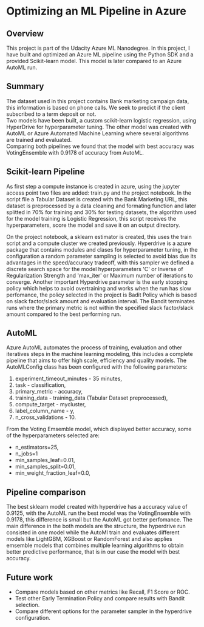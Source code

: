 # Optimizing an ML Pipeline in Azure

## Overview
This project is part of the Udacity Azure ML Nanodegree.
In this project, I have built and optimized an Azure ML pipeline using the Python SDK and a provided Scikit-learn model.
This model is later compared to an Azure AutoML run.

## Summary
The dataset used in this project contains Bank marketing campaign data, this information is based on phone calls.
We seek to predict if the client subscribed to a term deposit or not.  
Two models have been built, a custom scikit-learn logistic regression, using HyperDrive for hyperparameter tuning. The other model was
created with AutoML or Azure Automated Machine Learning where several algorithms are trained and evaluated.  
Comparing both pipelines we found that the model with best accuracy was VotingEnsemble with 0.9178 of accuracy from AutoML. 

## Scikit-learn Pipeline
As first step a compute instance is created in azure, using the jupyter access point two files are added: train.py and the project notebook. In the script file a Tabular Dataset is created with the Bank Marketing URL, this dataset is preprocessed by a data cleaning and formating function and later splitted in 70% for training and 30% for testing datasets, the algorithm used for the model training is Logistic Regression, this script receives the hyperparameters, score the model and save it on an output directory.

On the project notebook, a sklearn estimator is created, this uses the train script and a compute cluster we created previously. Hyperdrive is a azure package that contains modules and clases for hyperparameter tuning, in the configuration a random parameter sampling is selected to avoid bias due its advantages in the speed/accuracy tradeoff, with this sampler we defined a discrete search space for the model hyperparameters 'C' or Inverse of Regularization Strength and 'max_iter' or Maximum number of iterations to converge. Another important Hyperdrive parameter is the early stopping policy which helps to avoid overtraining and works when the run has slow perfomance, the policy selected in the project is Badit Policy which is based on slack factor/slack amount and evaluation interval. The Bandit terminates runs where the primary metric is not within the specified slack factor/slack amount compared to the best performing run.

## AutoML
Azure AutoML automates the process of training, evaluation and other iteratives steps in the machine learning modeling, this includes a complete pipeline that aims to offer high scale, efficiency and quality models. The AutoMLConfig class has been configured with the following parameters: 
1. experiment_timeout_minutes - 35 minutes, 
2. task - classification,
3. primary_metric - accuracy, 
4. training_data - training_data (Tabular Dataset preprocessed), 
5. compute_target - mycluster,
5. label_column_name - y, 
6. n_cross_validations - 10. 

From the Voting Emsemble model, which displayed better accuracy, some of the hyperparameters selected are:  
* n_estimators=25,
* n_jobs=1
* min_samples_leaf=0.01,
* min_samples_split=0.01,
* min_weight_fraction_leaf=0.0,

## Pipeline comparison
The best sklearn model created with hyperdrive has a accuracy value of 0.9125, with the AutoML run the best model was the VotingEnsemble with 0.9178, this difference is small but the AutoML got better perfomance. The main difference in the both models are the structure, the hyperdrive run consisted in one model while the AutoMl train and evaluates different models like LightGBM, XGBoost or RandomForest and also applies emsemble models that combines multiple learning algorithms to obtain better predictive performance, that is in our case the model with best accuracy.    

## Future work
* Compare models based on other metrics like Recall, F1 Score or ROC.
* Test other Early Termination Policy and compare results with Bandit selection.
* Compare different options for the parameter sampler in the hyperdrive configuration.
